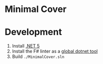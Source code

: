 # Minimal Cover

# Development
1. Install [.NET 5](https://dotnet.microsoft.com/en-us/download/dotnet/5.0)
1. Install the F# linter as a [global dotnet tool](https://fsprojects.github.io/FSharpLint/how-tos/install-dotnet-tool.html)
1. Build `./MinimalCover.sln`